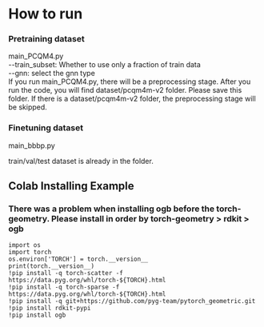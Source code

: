 # How to run

### Pretraining dataset
main_PCQM4.py   
--train_subset: Whether to use only a fraction of train data  
--gnn: select the gnn type  
If you run main_PCQM4.py, there will be a preprocessing stage. After you run the code, you will find dataset/pcqm4m-v2 folder.
Please save this folder. If there is a dataset/pcqm4m-v2 folder, the preprocessing stage will be skipped.
### Finetuning dataset
main_bbbp.py

train/val/test dataset is already in the folder.

## Colab Installing Example
### There was a problem when installing ogb before the torch-geometry. Please install in order by torch-geometry > rdkit > ogb   
```
import os
import torch
os.environ['TORCH'] = torch.__version__
print(torch.__version__)
!pip install -q torch-scatter -f https://data.pyg.org/whl/torch-${TORCH}.html 
!pip install -q torch-sparse -f https://data.pyg.org/whl/torch-${TORCH}.html 
!pip install -q git+https://github.com/pyg-team/pytorch_geometric.git
!pip install rdkit-pypi
!pip install ogb
```

